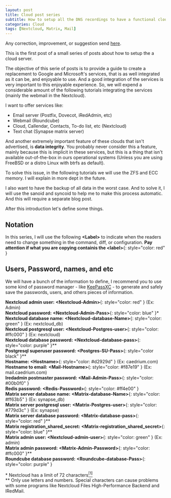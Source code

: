 ```yaml
---
layout: post
title: Cloud post series
subtitle: How to setup all the DNS recordings to have a functional cloud and mail server
categories: Cloud
tags: [Nextcloud, Matrix, Mail]
---
```

Any correction, improvement, or suggestion send [here](https://github.com/Igortorrente/Blog).

This is the first post of a small series of posts about how to setup the a cloud server.

The objective of this serie of posts is to provide a guide to create a replacement to Google and Microsoft's services,
that is as well integrated as it can be, and enjoyable to use. And a good integration of the services is very important
to this enjoyable experience. So, we will expend a considerable amount of the following tutorials integrating the
services (mainly the webmail in the Nextcloud).

I want to offer services like:
- Email server (Postfix, Dovecot, iRedAdmin, etc)
- Webmail (Roundcube)
- Cloud, Callendar, Contacts, To-do list, etc (Nextcloud)
- Text chat (Synapse matrix server)

And another extremely important feature of these clouds that isn't advertised, is **data integrity**. You probably never
consider this a feature, mainly because this is implicit in these services, but this is a thing that isn't available
out-of-the-box in ours operational systems (Unless you are using FreeBSD or a distro Linux with btrfs as default).

To solve this issue, in the following tutorials we will use the ZFS and ECC memory. I will explain in more dept in the
future.

I also want to have the backup of all data in the worst case. And to solve it, I will use the sanoid and syncoid to help
me to make this process automatic. And this will require a separate blog post.

After this introduction let's define some things.

## Notation

In this series, I will use the following **\<Label>** to indicate when the readers need to change something in the
command, diff, or configuration. **Pay attention if what you are copying containis the \<label>**{: style="color: red" }

## Users, Password, names, and etc

We will have a bunch of the information to define, I recommend you to use some kind of password manager - like
[KeePassXC](https://keepassxc.org/) - to generate and safely save the passwords, users, and others pieces of information.

**Nextcloud admin user:** **\<Nextcloud-Admin>**{: style="color: red" } (Ex: Admin)<br>
**Nextcloud password:** **\<Nextcloud-Admin-Pass>**{: style="color: blue" }\*<br>
**Nextcloud database name:** **\<Nextcloud-database-Name>**{: style="color: green" } (Ex: nextcloud_db)<br>
**Nextcloud postgresql user:** **\<Nextcloud-Postgres-user>**{: style="color: #ffc000" } (Ex: nextcloud)<br>
**Nextcloud database password:** **\<Nextcloud-database-pass>**{: style="color: purple" }\*\*<br>
**Postgresql superuser password:** **\<Postgres-SU-Pass>**{: style="color black" }\*\*<br>
**Hostname:** **\<Hostname>**{: style="color: #d2929d" } (Ex: caedrium.com)<br>
**Hostname to email:** **\<Mail-Hostname>**{: style="color: #f87e19" } (Ex: mail.caedrium.com)<br>
**Iredadmin postmaster password:** **\<Mail-Admin-Pass>**{: style="color: #00b0f0" }<br>
**Redis password:** **\<Redis-Password>**{: style="color: #ff4e00" }<br>
**Matrix server database name:** **\<Matrix-database-Name>**{: style="color: #ff63b5" } (Ex: synapse_db)<br>
**Matrix server postgresql user:** **\<Matrix-Postgres-user>**{: style="color: #779d3c" } (Ex: synapse)<br>
**Matrix server database password:** **\<Matrix-database-pass>**{: style="color: red" }\*\*<br>
**Matrix registration_shared_secret:** **\<Matrix-registration_shared_secret>**{: style="color: blue" }\*\*<br>
**Matrix admin user:** **\<Nextcloud-admin-user>**{: style="color: green" } (Ex: admin)<br>
**Matrix admin password:** **\<Matrix-Admin-Password>**{: style="color: #ffc000" }\*\*<br>
**Roundcube database password:** **\<Roundcube-database-Pass>**{: style="color: purple" }<br>

\* Nextcloud has a limit of 72 characters[<sup>[1]</sup>](https://docs.nextcloud.com/server/latest/admin_manual/installation/harden_server.html#limit-on-password-length)<br>
\*\* Only use letters and numbers. Special characters can cause problems with some programs like Nextcloud Files High-Performance Backend and IRedMail.


